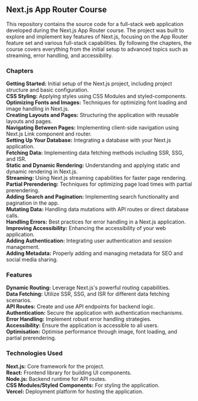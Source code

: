 ## Next.js App Router Course

<p>This repository contains the source code for a full-stack web application developed during the Next.js App Router course. The project was built to explore and implement key features of Next.js, focusing on the App Router feature set and various full-stack capabilities. By following the chapters, the course covers everything from the initial setup to advanced topics such as streaming, error handling, and accessibility.</p>

### Chapters

**Getting Started:** Initial setup of the Next.js project, including project structure and basic configuration.<br>
**CSS Styling:** Applying styles using CSS Modules and styled-components.<br>
**Optimizing Fonts and Images:** Techniques for optimizing font loading and image handling in Next.js.<br>
**Creating Layouts and Pages:** Structuring the application with reusable layouts and pages.<br>
**Navigating Between Pages:** Implementing client-side navigation using Next.js Link component and router.<br>
**Setting Up Your Database:** Integrating a database with your Next.js application.<br>
**Fetching Data:** Implementing data fetching methods including SSR, SSG, and ISR.<br>
**Static and Dynamic Rendering:** Understanding and applying static and dynamic rendering in Next.js.<br>
**Streaming:** Using Next.js streaming capabilities for faster page rendering.<br>
**Partial Prerendering:** Techniques for optimizing page load times with partial prerendering.<br>
**Adding Search and Pagination:** Implementing search functionality and pagination in the app.<br>
**Mutating Data:** Handling data mutations with API routes or direct database calls.<br>
**Handling Errors:** Best practices for error handling in a Next.js application.<br>
**Improving Accessibility:** Enhancing the accessibility of your web application.<br>
**Adding Authentication:** Integrating user authentication and session management.<br>
**Adding Metadata:** Properly adding and managing metadata for SEO and social media sharing.<br>

### Features
**Dynamic Routing:** Leverage Next.js's powerful routing capabilities.<br>
**Data Fetching:** Utilize SSR, SSG, and ISR for different data fetching scenarios.<br>
**API Routes:** Create and use API endpoints for backend logic.<br>
**Authentication:** Secure the application with authentication mechanisms.<br>
**Error Handling:** Implement robust error handling strategies.<br>
**Accessibility:** Ensure the application is accessible to all users.<br>
**Optimisation:** Optimise performance through image, font loading, and partial prerendering.<br>

### Technologies Used
**Next.js:** Core framework for the project.<br>
**React:** Frontend library for building UI components.<br>
**Node.js:** Backend runtime for API routes.<br>
**CSS Modules/Styled Components:** For styling the application.<br>
**Vercel:** Deployment platform for hosting the application.<br>
